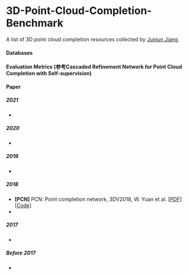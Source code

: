 # 3D-Point-Cloud-Completion-Benchmark
A list of 3D point cloud completion resources collected by [Junjun Jiang](http://homepage.hit.edu.cn/jiangjunjun).


#### Databases 


#### Evaluation Metrics (参考Cascaded Refinement Network for Point Cloud Completion with Self-supervision)

#### Paper

##### 2021

-

##### 2020

-

##### 2019

-

##### 2018
- **[PCN]** PCN: Point completion network, 3DV2018, W. Yuan et al. [[PDF]](https://arxiv.org/abs/1808.00671)[[Code]](https://github.com/wentaoyuan/pcn)
-

##### 2017

-

##### Before 2017

-








